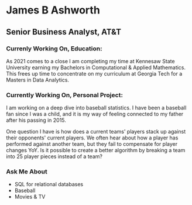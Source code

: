 # James B Ashworth
## Senior Business Analyst, AT&T

### Currenly Working On, Education:

As 2021 comes to a close I am completing my time at Kennesaw State University earning my Bachelors in Computational & Applied Mathematics.  This frees up time to concentrate on my curriculum at Georgia Tech for a Masters in Data Analytics.

### Currently Working On, Personal Project:

I am working on a deep dive into baseball statistics.  I have been a baseball fan since I was a child, and it is my way of feeling connected to my father after his passing in 2015.  

One question I have is how does a current teams' players stack up against their opponents' current players. We often hear about how a player has performed against another team, but they fail to compensate for player changes YoY.  Is it possible to create a better algorithm by breaking a team into 25 player pieces instead of a team?

### Ask Me About

- SQL for relational databases
- Baseball
- Movies & TV


<!--
**james-b-ashworth/james-b-ashworth** is a ✨ _special_ ✨ repository because its `README.md` (this file) appears on your GitHub profile.

Here are some ideas to get you started:

- 🔭 I’m currently working on ...
- 🌱 I’m currently learning ...
- 👯 I’m looking to collaborate on ...
- 🤔 I’m looking for help with ...
- 💬 Ask me about ...
- 📫 How to reach me: ...
- 😄 Pronouns: ...
- ⚡ Fun fact: ...
-->
